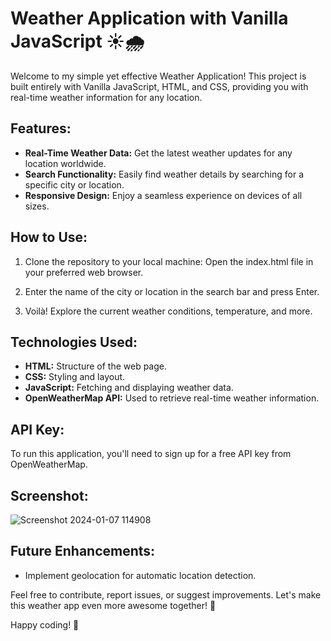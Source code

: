 # Weather Application with Vanilla JavaScript ☀️🌧️

Welcome to my simple yet effective Weather Application! This project is built entirely with Vanilla JavaScript, HTML, and CSS, providing you with real-time weather information for any location.

## Features:

- **Real-Time Weather Data:** Get the latest weather updates for any location worldwide.
- **Search Functionality:** Easily find weather details by searching for a specific city or location.
- **Responsive Design:** Enjoy a seamless experience on devices of all sizes.

## How to Use:

1. Clone the repository to your local machine:
   Open the index.html file in your preferred web browser.

2. Enter the name of the city or location in the search bar and press Enter.

3. Voilà! Explore the current weather conditions, temperature, and more.

## Technologies Used:

- **HTML:** Structure of the web page.
- **CSS:** Styling and layout.
- **JavaScript:** Fetching and displaying weather data.
- **OpenWeatherMap API:** Used to retrieve real-time weather information.

## API Key:

To run this application, you'll need to sign up for a free API key from OpenWeatherMap.

## Screenshot:

![Screenshot 2024-01-07 114908](https://github.com/RobynWindsor/react-weather-application/assets/127926809/7231ccc5-67d2-47a6-9229-9d64ad0e3f37)

## Future Enhancements:

- Implement geolocation for automatic location detection.

Feel free to contribute, report issues, or suggest improvements. Let's make this weather app even more awesome together! 🚀

Happy coding! 🌈
